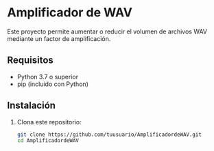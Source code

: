 # Amplificador de WAV

Este proyecto permite aumentar o reducir el volumen de archivos WAV mediante un factor de amplificación.

## Requisitos
- Python 3.7 o superior
- pip (incluido con Python)

## Instalación
1. Clona este repositorio:
   ```bash
   git clone https://github.com/tuusuario/AmplificadordeWAV.git
   cd AmplificadordeWAV

